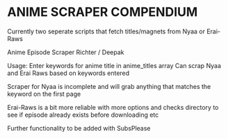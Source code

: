 # ANIME SCRAPER COMPENDIUM
 Currently two seperate scripts that fetch titles/magnets from Nyaa or Erai-Raws

 Anime Episode Scraper
 Richter / Deepak
 
 Usage: Enter keywords for anime title in anime_titles array
 Can scrap Nyaa and Erai Raws based on keywords entered

 Scraper for Nyaa is incomplete and will grab anything that matches the keyword on the first page

 Erai-Raws is a bit more reliable with more options and checks directory to see if episode already exists before downloading etc

 Further functionality to be added with SubsPlease

